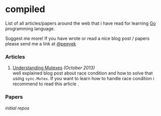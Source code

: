 compiled
========

List of all articles/papers around the web that i have read for learning
[Go][go] programming language.

Suggest me more! If you have wrote or read a nice blog post / papers please send me a link at [@peeyek][peeyek]

### Articles
1.  [Understanding Mutexes][1]  _(October 2013)_    
    well explained blog post about race condition and how to solve
    that using `sync.Mutex`. If you want to learn how to handle race
    condition i recommend to read this article .

[1]: http://www.alexedwards.net/blog/understanding-mutexes


### Papers
_initial repos_


[go]: http://golang.org
[peeyek]: http://twitter.com/peeyek
